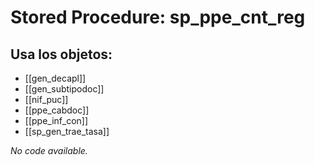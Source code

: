# Stored Procedure: sp_ppe_cnt_reg

## Usa los objetos:
- [[gen_decapl]]
- [[gen_subtipodoc]]
- [[nif_puc]]
- [[ppe_cabdoc]]
- [[ppe_inf_con]]
- [[sp_gen_trae_tasa]]

*No code available.*

